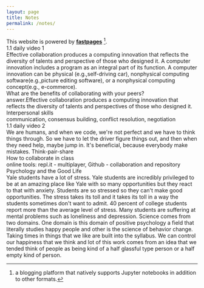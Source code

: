 ```yaml
---
layout: page
title: Notes
permalink: /notes/
---
```


This website is powered by **[fastpages](https://github.com/fastai/fastpages)** [^1].\
1.1 daily video 1\
Effective collaboration produces a computing innovation that reflects the diversity of talents and perspective of those who designed it. A computer innovation includes a program as an integral part of its function. A computer innovation can be physical (e.g.,self-driving car), nonphysical computing software(e.g.,picture editing software), or a nonphysical computing concept(e.g., e-commerce).\
What are the benefits of collaborating with your peers?\
answer.Effective collaboration produces a computing innovation that reflects the diversity of talents and perspectives of those who designed it.\
Interpersonal skills\
communication, consensus building, conflict resolution, negotiation\
1.1 daily video 2\
We are humans, and when we code, we're not perfect and we have to think things through. So we have to let the driver figure things out, and then when they need help, maybe jump in. It's beneficial, because everybody make mistakes. Think-pair-share\
How to collaborate in class\
online tools: repl.it - multiplayer, Github - collaboration and repository
Psychology and the Good Life\
Yale students have a lot of stress. Yale students are incredibly privileged to be at an amazing place like Yale with so many opportunities but they react to that with anxiety. Students are so stressed so they can't make good opportunities. The stress takes its toll and it takes its toll in a way the students sometimes don't want to admit. 40 percent of college students report more than the average level of stress. Many students are suffering at mental problems such as loneliness and depression. Science comes from two domains. One domain is this domain of positive psychology a field that literally studies happy people and other is the science of behavior change. Taking times in things that we like are built into the syllabus. We can control our happiness that we think and lot of this work comes from an idea that we tended think of people as being kind of a half glassful type person or a half empty kind of person. 
[^1]:a blogging platform that natively supports Jupyter notebooks in addition to other formats.